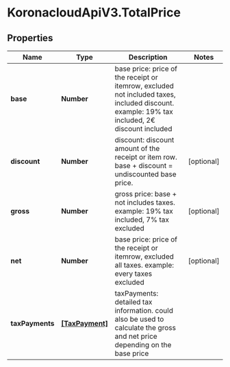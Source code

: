 # KoronacloudApiV3.TotalPrice

## Properties
Name | Type | Description | Notes
------------ | ------------- | ------------- | -------------
**base** | **Number** | base price: price of the receipt or itemrow, excluded not included taxes, included discount. example: 19% tax included, 2€ discount included | 
**discount** | **Number** | discount: discount amount of the receipt or item row. base + discount &#x3D; undiscounted base price. | [optional] 
**gross** | **Number** | gross price: base + not includes taxes. example: 19% tax included, 7% tax excluded | [optional] 
**net** | **Number** | base price: price of the receipt or itemrow, excluded all taxes. example: every taxes excluded | [optional] 
**taxPayments** | [**[TaxPayment]**](TaxPayment.md) | taxPayments: detailed tax information. could also be used to calculate the gross and net price depending on the base price | 


